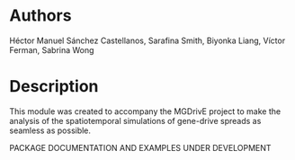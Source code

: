 # Authors

Héctor Manuel Sánchez Castellanos,  Sarafina Smith, Biyonka Liang, Víctor Ferman, Sabrina Wong

# Description

This module was created to accompany the MGDrivE project to make the analysis of the spatiotemporal simulations of gene-drive spreads as seamless as possible.

PACKAGE DOCUMENTATION AND EXAMPLES UNDER DEVELOPMENT
